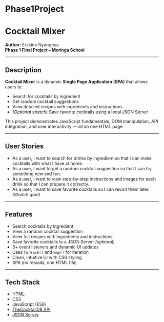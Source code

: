 # Phase1Project
#  Cocktail Mixer

**Author:** Erskine Nyongesa  
**Phase 1 Final Project – Moringa School**

---

##  Description

**Cocktail Mixer** is a dynamic **Single Page Application (SPA)** that allows users to:

- Search for cocktails by ingredient  
- Get random cocktail suggestions  
- View detailed recipes with ingredients and instructions  
- *(Optional stretch)* Save favorite cocktails using a local JSON Server

This project demonstrates JavaScript fundamentals, DOM manipulation, API integration, and user interactivity — all on one HTML page.

---

## User Stories

- As a user, I want to search for drinks by ingredient so that I can make cocktails with what I have at home.  
- As a user, I want to get a random cocktail suggestion so that I can try something new and fun.  
- As a user, I want to view step-by-step instructions and images for each drink so that I can prepare it correctly.  
- As a user, I want to save favorite cocktails so I can revisit them later. *(Stretch goal)*

---

## Features

-  Search cocktails by ingredient  
-  View a random cocktail suggestion  
-  View full recipes with ingredients and instructions  
-  Save favorite cocktails to a JSON Server *(optional)*  
-  3+ event listeners and dynamic UI updates  
-  Uses `forEach()` and `map()` for iteration  
-  Clean, intuitive UI with CSS styling  
-  SPA (no reloads, one HTML file)

---

##  Tech Stack

- HTML  
- CSS  
- JavaScript (ES6)  
- [TheCocktailDB API](https://www.thecocktaildb.com/api.php)  
- [JSON Server](https://github.com/typicode/json-server)

